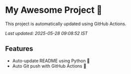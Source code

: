 # My Awesome Project 🚀

This project is automatically updated using GitHub Actions.

_Last updated: 2025-05-28 09:08:52 IST_

## Features
- Auto-update README using Python 🐍
- Auto Git push with GitHub Actions 🤖
